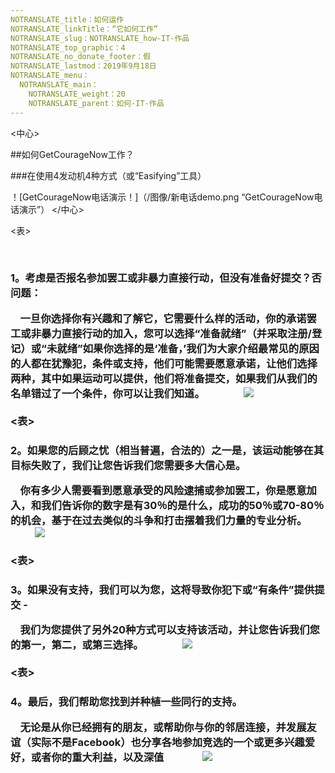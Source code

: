 ```yaml
---
NOTRANSLATE_title：如何运作
NOTRANSLATE_linkTitle：“它如何工作”
NOTRANSLATE_slug：NOTRANSLATE_how-IT-作品
NOTRANSLATE_top_graphic：4
NOTRANSLATE_no_donate_footer：假
NOTRANSLATE_lastmod：2019年9月18日
NOTRANSLATE_menu：
  NOTRANSLATE_main：
    NOTRANSLATE_weight：20
    NOTRANSLATE_parent：如何-IT-作品
---
```


<中心>

##如何GetCourageNow工作？

###在使用4发动机4种方式（或“Easifying”工具）

！[GetCourageNow电话演示！]（/图像/新电话demo.png “GetCourageNow电话演示”）
</中心>

<表>
<TR>
  <TD风格= “宽度：60％”>
    <H3> 1。考虑是否报名参加罢工或非暴力直接行动，但没有准备好提交？否问题：</ H3>
    <P>
    一旦你选择你有兴趣和了解它，它需要什么样的活动，你的承诺罢工或非暴力直接行动的加入，您可以选择“准备就绪”（并采取注册/登记）或“未就绪”如果你选择的是‘准备，’我们为大家介绍最常见的原因的人都在犹豫犯，条件或支持，他们可能需要愿意承诺，让他们选择两种，其中如果运动可以提供，他们将准备提交，如果我们从我们的名单错过了一个条件，你可以让我们知道。
    </ p>
  </ TD>
  <TD>
    <IMG SRC = “/图片/ chooseupto.png”/>
  </ TD>
</ TR>
</ TABLE>
<br /> <br />
<表>
<TR>
  <TD风格= “宽度：60％”>
    <H3> 2。如果您的后顾之忧（相当普遍，合法的）之一是，该运动能够在其目标失败了，我们让您告诉我们您需要多大信心是。</ H3>
    <P>
    你有多少人需要看到愿意承受的风险逮捕或参加罢工，你是愿意加入，和我们告诉你的数字是有30％的是什么，成功的50％或70-80％的机会，基于在过去类似的斗争和打击摆着我们力量的专业分析。
    </ p>
  </ TD>
  <TD>
    <IMG SRC = “/图片/ howmany.png”/>
  </ TD>
</ TR>
</ TABLE>
<br /> <br />
<表>
<TR>
  <TD风格= “宽度：60％”>
    <H3> 3。如果没有支持，我们可以为您，这将导致你犯下或“有条件”提供提交 -  </ H3>
    <P>
    我们为您提供了另外20种方式可以支持该活动，并让您告诉我们您的第一，第二，或第三选择。
    </ p>
  </ TD>
  <TD>
    <IMG SRC = “/图片/ role.png”/>
  </ TD>
</ TR>
</ TABLE>
<br /> <br />
<表>
<TR>
  <TD风格= “宽度：60％”>
    <H3> 4。最后，我们帮助您找到并种植一些同行的支持。</ H3>
    <P>
    无论是从你已经拥有的朋友，或帮助你与你的邻居连接，并发展友谊（实际不是Facebook）也分享各地参加竞选的一个或更多兴趣爱好，或者你的重大利益，以及深值
    </ p>
  </ TD>
  <TD>
    <IMG SRC = “/图片/ p2p.png”/>
  </ TD>
</ TR>
</ TABLE>
